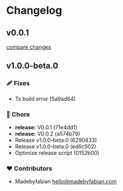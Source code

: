 # Changelog

## v0.0.1

[compare changes](https://github.com/madebyfabian/nuxt-wordpress/compare/v1.0.0-beta.2...v0.0.1)

## v1.0.0-beta.0

### 🩹 Fixes

- Ts build error (5a9ad64)

### 🏡 Chore

- **release:** V0.0.1 (71e4dd1)
- **release:** V0.0.2 (a574b79)
- Release v1.0.0-beta.0 (6290433)
- Release v1.0.0-beta.0 (ed6c502)
- Optimize release script (0152b00)

### ❤️ Contributors

- Madebyfabian <hello@madebyfabian.com>
